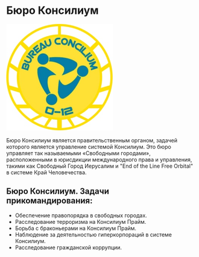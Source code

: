 # Бюро Консилиум

![](concilium.jpg)

Бюро Консилиум является правительственным органом, задачей которого является управление системой Консилиум. Это бюро управляет так называемыми «Свободными городами», расположенными в юрисдикции международного права и управления, такими как Свободный Город Иерусалим и "End of the Line Free Orbital" в системе Край Человечества.

## Бюро Консилиум. Задачи прикомандирования:

* Обеспечение правопорядка в свободных городах.
* Расследование терроризма на Консилиум Прайм.
* Борьба с браконьерами на Консилиум Прайм.
* Наблюдение за деятельностью гиперкорпораций в системе Консилиум.
* Расследование гражданской коррупции.